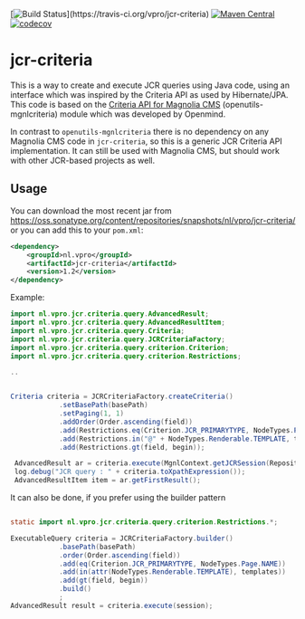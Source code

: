 [![Build Status](https://travis-ci.org/vpro/jcr-criteria.svg?)](https://travis-ci.org/vpro/jcr-criteria)
[![Maven Central](https://img.shields.io/maven-central/v/nl.vpro/jcr-criteria.svg?label=Maven%20Central)](https://search.maven.org/search?q=g:%22nl.vpro%22%20AND%20a:%22jcr-criteria%22)
[![codecov](https://codecov.io/gh/vpro/jcr-criteria/branch/master/graph/badge.svg)](https://codecov.io/gh/vpro/jcr-criteria)


# jcr-criteria

This is a way to create and execute JCR queries using Java code, using an interface which was inspired by the Criteria API as used by Hibernate/JPA. This code is based on the [Criteria API for Magnolia CMS](http://www.openmindlab.com/lab/products/mgnlcriteria.html) (openutils-mgnlcriteria) module which was developed by Openmind.

In contrast to `openutils-mgnlcriteria` there is no dependency on any Magnolia CMS code in `jcr-criteria`, so this is a generic JCR Criteria API implementation. It can still be used with Magnolia CMS, but should work with other JCR-based projects as well.

## Usage

You can download the most recent jar from https://oss.sonatype.org/content/repositories/snapshots/nl/vpro/jcr-criteria/ or you can add this to your `pom.xml`:

```xml
<dependency>
    <groupId>nl.vpro</groupId>
    <artifactId>jcr-criteria</artifactId>
    <version>1.2</version>
</dependency>
```

Example:

```java
import nl.vpro.jcr.criteria.query.AdvancedResult;
import nl.vpro.jcr.criteria.query.AdvancedResultItem;
import nl.vpro.jcr.criteria.query.Criteria;
import nl.vpro.jcr.criteria.query.JCRCriteriaFactory;
import nl.vpro.jcr.criteria.query.criterion.Criterion;
import nl.vpro.jcr.criteria.query.criterion.Restrictions;

..


Criteria criteria = JCRCriteriaFactory.createCriteria()
            .setBasePath(basePath)
            .setPaging(1, 1)
            .addOrder(Order.ascending(field))
            .add(Restrictions.eq(Criterion.JCR_PRIMARYTYPE, NodeTypes.Page.NAME))
            .add(Restrictions.in("@" + NodeTypes.Renderable.TEMPLATE, templates))
            .add(Restrictions.gt(field, begin));

 AdvancedResult ar = criteria.execute(MgnlContext.getJCRSession(RepositoryConstants.WEBSITE));
 log.debug("JCR query : " + criteria.toXpathExpression());
 AdvancedResultItem item = ar.getFirstResult();
```
It can also be done, if you prefer using the builder pattern
```java

static import nl.vpro.jcr.criteria.query.criterion.Restrictions.*;

ExecutableQuery criteria = JCRCriteriaFactory.builder()
            .basePath(basePath)
            .order(Order.ascending(field))
            .add(eq(Criterion.JCR_PRIMARYTYPE, NodeTypes.Page.NAME))
            .add(in(attr(NodeTypes.Renderable.TEMPLATE), templates))
            .add(gt(field, begin))
            .build()
            ;
AdvancedResult result = criteria.execute(session);
```

